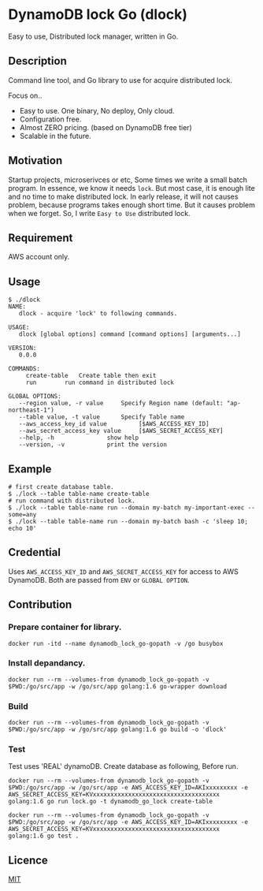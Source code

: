 
DynamoDB lock Go (dlock)
==================

Easy to use, Distributed lock manager, written in Go.

## Description

Command line tool, and Go library to use for acquire distributed lock.

Focus on..

* Easy to use. One binary, No deploy, Only cloud.
* Configuration free.
* Almost ZERO pricing. (based on DynamoDB free tier)
* Scalable in the future.

## Motivation
Startup projects, microserivces or etc, Some times we write a small batch program.
In essence, we know it needs `lock`. But most case, it is enough lite and no time to make distributed lock.
In early release, it will not causes problem, because programs takes enough short time. But it causes problem when we forget.
So, I write `Easy to Use` distributed lock.

## Requirement
AWS account only.

## Usage
```
$ ./dlock
NAME:
   dlock - acquire 'lock' to following commands.

USAGE:
   dlock [global options] command [command options] [arguments...]
   
VERSION:
   0.0.0
   
COMMANDS:
     create-table	Create table then exit
     run		run command in distributed lock

GLOBAL OPTIONS:
   --region value, -r value		Specify Region name (default: "ap-northeast-1")
   --table value, -t value		Specify Table name
   --aws_access_key_id value		 [$AWS_ACCESS_KEY_ID]
   --aws_secret_access_key value	 [$AWS_SECRET_ACCESS_KEY]
   --help, -h				show help
   --version, -v			print the version
```

## Example
```
# first create database table.
$ ./lock --table table-name create-table
# run command with distributed lock.
$ ./lock --table table-name run --domain my-batch my-important-exec --some=any
$ ./lock --table table-name run --domain my-batch bash -c 'sleep 10; echo 10' 
```

## Credential
Uses `AWS_ACCESS_KEY_ID` and `AWS_SECRET_ACCESS_KEY` for access to AWS DynamoDB.
Both are passed from `ENV` or `GLOBAL OPTION`.


## Contribution

### Prepare container for library.

```
docker run -itd --name dynamodb_lock_go-gopath -v /go busybox
```

### Install depandancy.
```
docker run --rm --volumes-from dynamodb_lock_go-gopath -v $PWD:/go/src/app -w /go/src/app golang:1.6 go-wrapper download
```

### Build
```
docker run --rm --volumes-from dynamodb_lock_go-gopath -v $PWD:/go/src/app -w /go/src/app golang:1.6 go build -o 'dlock'
```

### Test
Test uses 'REAL' dynamoDB.
Create database as following, Before run.

```
docker run --rm --volumes-from dynamodb_lock_go-gopath -v $PWD:/go/src/app -w /go/src/app -e AWS_ACCESS_KEY_ID=AKIxxxxxxxxx -e AWS_SECRET_ACCESS_KEY=KVxxxxxxxxxxxxxxxxxxxxxxxxxxxxxxxxxxxx golang:1.6 go run lock.go -t dynamodb_go_lock create-table
```

```
docker run --rm --volumes-from dynamodb_lock_go-gopath -v $PWD:/go/src/app -w /go/src/app -e AWS_ACCESS_KEY_ID=AKIxxxxxxxxx -e AWS_SECRET_ACCESS_KEY=KVxxxxxxxxxxxxxxxxxxxxxxxxxxxxxxxxxxxx golang:1.6 go test .
```

## Licence

[MIT](https://github.com/tcnksm/tool/blob/master/LICENCE)

